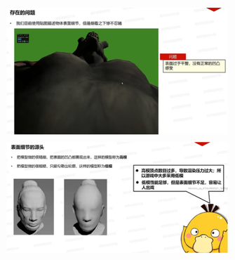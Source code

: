 ![输入图片说明](/imgs/2025-02-20/9TZD0p2ONh163QNC.png)

![输入图片说明](/imgs/2025-02-20/Y78LYgrwZb33YKib.png)
<!--stackedit_data:
eyJoaXN0b3J5IjpbMTkxNTcwMTkyOF19
-->